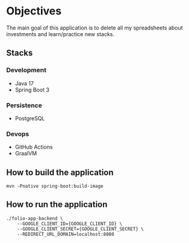 # Objectives
The main goal of this application is to delete all my spreadsheets about investments and learn/practice new stacks.

## Stacks
### Development
* Java 17
* Spring Boot 3

### Persistence
* PostgreSQL

### Devops
* GitHub Actions
* GraalVM

## How to build the application
```shell
mvn -Pnative spring-boot:build-image
```

## How to run the application
```shell
./folio-app-backend \
    --GOOGLE_CLIENT_ID={GOOGLE_CLIENT_ID} \
    --GOOGLE_CLIENT_SECRET={GOOGLE_CLIENT_SECRET} \
    --REDIRECT_URL_DOMAIN=localhost:8080
```